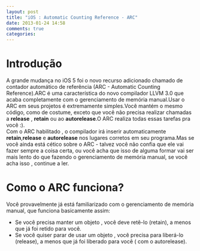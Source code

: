 ```yaml
---
layout: post
title: "iOS : Automatic Counting Reference - ARC"
date: 2013-01-24 14:58
comments: true
categories: 
---
```


Introdução
=============

A grande mudança no iOS 5 foi o novo recurso adicionado  chamado de contador automático de referência (ARC - Automatic Counting Reference).ARC é uma característica do novo compilador LLVM 3.0 que acaba completamente com  o gerenciamento  de memória manual.Usar o ARC em seus projetos é extremamente simples.Você mantém o mesmo código, como de costume, exceto que você não precisa realizar chamadas a <b>release</b> , <b>retain</b> ou ao <b>autorelease</b>.O ARC realiza todas essas tarefas pra você :).  
Com o ARC habilitado , o compilador irá inserir automaticamente <b>retain</b>,<b>release</b> e <b>autorelease</b> nos lugares corretos em seu programa.Mas se você ainda está cético  sobre o ARC - talvez você não confia  que ele vai fazer sempre a coisa certa, ou você acha que isso de alguma formar vai ser mais lento do que fazendo o gerenciamento de memória manual, se você acha isso , continue a ler.

Como o ARC funciona?
=============

Você provavelmente já está familiarizado com o gerenciamento de memória manual, que funciona basicamente assim:  
*   Se você precisa manter um objeto , você deve retê-lo (retain), a menos que já foi retido para você.
*   Se você quiser parar de usar um objeto , você precisa para liberá-lo (release), a menos que já foi liberado para você ( com o autorelease).